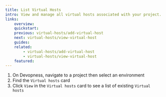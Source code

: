 ```yaml
---
title: List Virtual Hosts
intro: View and manage all virtual hosts associated with your project.
links:
    overview:
    quickstart:
    previous: virtual-hosts/add-virtual-host
    next: virtual-hosts/view-virtual-host
    guides:
    related:
        - virtual-hosts/add-virtual-host
        - virtual-hosts/view-virtual-host
    featured:
---
```


1. On Devopness, navigate to a project then select an environment
1. Find the `Virtual hosts` card
1. Click `View` in the `Virtual hosts` card to see a list of existing `Virtual hosts`
